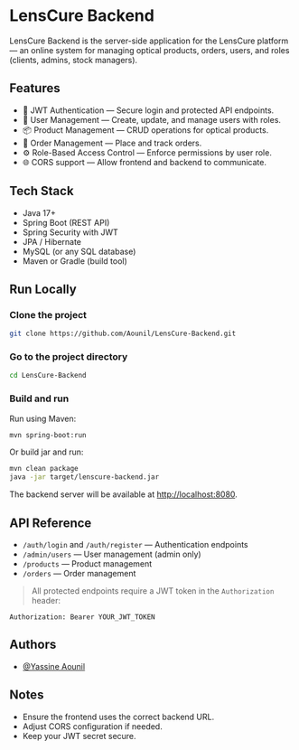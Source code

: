 # LensCure Backend

LensCure Backend is the server-side application for the LensCure platform — an online system for managing optical products, orders, users, and roles (clients, admins, stock managers).

## Features

- 🔐 JWT Authentication — Secure login and protected API endpoints.
- 👥 User Management — Create, update, and manage users with roles.
- 📦 Product Management — CRUD operations for optical products.
- 🛒 Order Management — Place and track orders.
- ⚙️ Role-Based Access Control — Enforce permissions by user role.
- 🌐 CORS support — Allow frontend and backend to communicate.

## Tech Stack

- Java 17+
- Spring Boot (REST API)
- Spring Security with JWT
- JPA / Hibernate
- MySQL (or any SQL database)
- Maven or Gradle (build tool)

## Run Locally

### Clone the project

```bash
git clone https://github.com/Aounil/LensCure-Backend.git
```

### Go to the project directory

```bash
cd LensCure-Backend
```


### Build and run

Run using Maven:

```bash
mvn spring-boot:run
```

Or build jar and run:

```bash
mvn clean package
java -jar target/lenscure-backend.jar
```

The backend server will be available at [http://localhost:8080](http://localhost:8080).

## API Reference

- `/auth/login` and `/auth/register` — Authentication endpoints
- `/admin/users` — User management (admin only)
- `/products` — Product management
- `/orders` — Order management

> All protected endpoints require a JWT token in the `Authorization` header:

```
Authorization: Bearer YOUR_JWT_TOKEN
```

## Authors

- [@Yassine Aounil](https://github.com/Aounil)

## Notes

- Ensure the frontend uses the correct backend URL.
- Adjust CORS configuration if needed.
- Keep your JWT secret secure.
